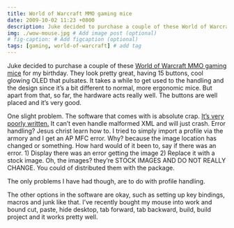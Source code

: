 ```yaml
---
title: World of Warcraft MMO gaming mice
date: 2009-10-02 11:23 +0800
description: Juke decided to purchase a couple of these World of Warcraft MMO gaming mice  # Add post description (optional)
img: ./wow-mouse.jpg # Add image post (optional)
# fig-caption: # Add figcaption (optional)
tags: [gaming, world-of-warcraft] # add tag
---
```


Juke decided to purchase a couple of these [World of Warcraft MMO gaming
mice][] for my birthday. They look pretty great, having 15 buttons, cool
glowing OLED that pulsates. It takes a while to get used to the handling
and the design since it’s a bit different to normal, more ergonomic
mice. But apart from that, so far, the hardware acts really well. The
buttons are well placed and it’s very good.

One slight problem. The software that comes with is absolute crap. [It’s
very poorly written.][] It can’t even handle malformed XML and will just
crash. Error handling? Jesus christ learn how to. I tried to simply
import a profile via the armory and I get an AP MFC error. Why? because
the image location has changed or something. How hard would of it been
to, say if there was an error. 1) Display there was an error getting the
image 2) Replace it with a stock image. Oh, the images? they’re STOCK
IMAGES AND DO NOT REALLY CHANGE. You could of distributed them with the
package.

The only problems I have had though, are to do with profile handling.

The other options in the software are okay, such as setting up key
bindings, macros and junk like that. I’ve recently bought my mouse into
work and bound cut, paste, hide desktop, tab forward, tab backward,
build, build project and it works pretty well.

  [World of Warcraft MMO gaming mice]: http://www.steelseries.com/_int/products/partners/
  [It’s very poorly written.]: http://www.fragyou.net/2009/09/24/wow-mmo-gaming-mouse-ap-mfc-error/
